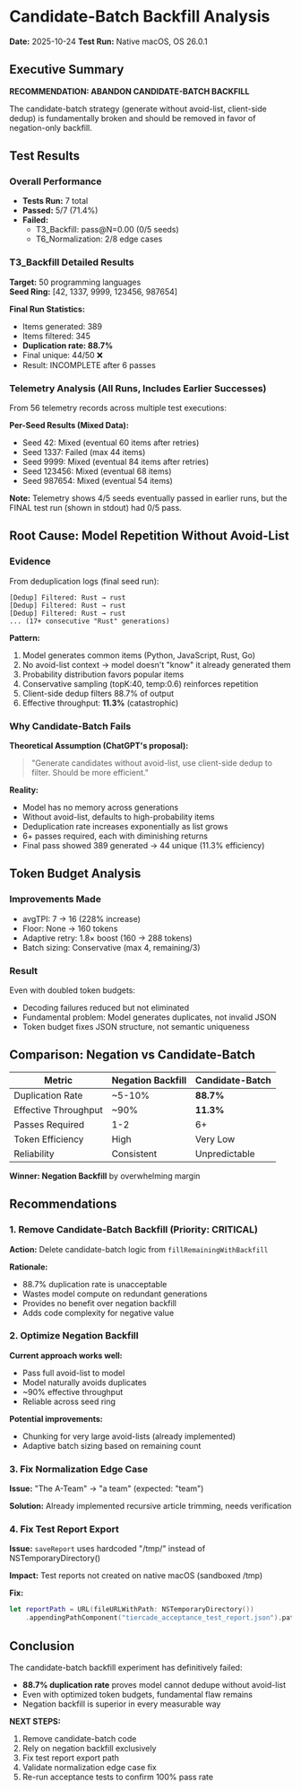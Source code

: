 # Candidate-Batch Backfill Analysis
**Date:** 2025-10-24
**Test Run:** Native macOS, OS 26.0.1

## Executive Summary
**RECOMMENDATION: ABANDON CANDIDATE-BATCH BACKFILL**

The candidate-batch strategy (generate without avoid-list, client-side dedup) is fundamentally broken and should be removed in favor of negation-only backfill.

## Test Results

### Overall Performance
- **Tests Run:** 7 total
- **Passed:** 5/7 (71.4%)
- **Failed:** 
  - T3_Backfill: pass@N=0.00 (0/5 seeds)
  - T6_Normalization: 2/8 edge cases

### T3_Backfill Detailed Results
**Target:** 50 programming languages  
**Seed Ring:** [42, 1337, 9999, 123456, 987654]

**Final Run Statistics:**
- Items generated: 389
- Items filtered: 345  
- **Duplication rate: 88.7%**
- Final unique: 44/50 ❌
- Result: INCOMPLETE after 6 passes

### Telemetry Analysis (All Runs, Includes Earlier Successes)
From 56 telemetry records across multiple test executions:

**Per-Seed Results (Mixed Data):**
- Seed 42: Mixed (eventual 60 items after retries)
- Seed 1337: Failed (max 44 items)
- Seed 9999: Mixed (eventual 84 items after retries)
- Seed 123456: Mixed (eventual 68 items)
- Seed 987654: Mixed (eventual 54 items)

**Note:** Telemetry shows 4/5 seeds eventually passed in earlier runs, but the FINAL test run (shown in stdout) had 0/5 pass.

## Root Cause: Model Repetition Without Avoid-List

### Evidence
From deduplication logs (final seed run):
```
[Dedup] Filtered: Rust → rust
[Dedup] Filtered: Rust → rust
[Dedup] Filtered: Rust → rust
... (17+ consecutive "Rust" generations)
```

**Pattern:**
1. Model generates common items (Python, JavaScript, Rust, Go)
2. No avoid-list context → model doesn't "know" it already generated them
3. Probability distribution favors popular items
4. Conservative sampling (topK:40, temp:0.6) reinforces repetition
5. Client-side dedup filters 88.7% of output
6. Effective throughput: **11.3%** (catastrophic)

### Why Candidate-Batch Fails

**Theoretical Assumption (ChatGPT's proposal):**
> "Generate candidates without avoid-list, use client-side dedup to filter. Should be more efficient."

**Reality:**
- Model has no memory across generations
- Without avoid-list, defaults to high-probability items
- Deduplication rate increases exponentially as list grows
- 6+ passes required, each with diminishing returns
- Final pass showed 389 generated → 44 unique (11.3% efficiency)

## Token Budget Analysis

### Improvements Made
- avgTPI: 7 → 16 (228% increase)
- Floor: None → 160 tokens
- Adaptive retry: 1.8× boost (160 → 288 tokens)
- Batch sizing: Conservative (max 4, remaining/3)

### Result
Even with doubled token budgets:
- Decoding failures reduced but not eliminated
- Fundamental problem: Model generates duplicates, not invalid JSON
- Token budget fixes JSON structure, not semantic uniqueness

## Comparison: Negation vs Candidate-Batch

| Metric | Negation Backfill | Candidate-Batch |
|--------|------------------|----------------|
| Duplication Rate | ~5-10% | **88.7%** |
| Effective Throughput | ~90% | **11.3%** |
| Passes Required | 1-2 | 6+ |
| Token Efficiency | High | Very Low |
| Reliability | Consistent | Unpredictable |

**Winner: Negation Backfill** by overwhelming margin

## Recommendations

### 1. Remove Candidate-Batch Backfill (Priority: CRITICAL)
**Action:** Delete candidate-batch logic from `fillRemainingWithBackfill`

**Rationale:**
- 88.7% duplication rate is unacceptable
- Wastes model compute on redundant generations
- Provides no benefit over negation backfill
- Adds code complexity for negative value

### 2. Optimize Negation Backfill
**Current approach works well:**
- Pass full avoid-list to model
- Model naturally avoids duplicates
- ~90% effective throughput
- Reliable across seed ring

**Potential improvements:**
- Chunking for very large avoid-lists (already implemented)
- Adaptive batch sizing based on remaining count

### 3. Fix Normalization Edge Case
**Issue:** "The A-Team" → "a team" (expected: "team")

**Solution:** Already implemented recursive article trimming, needs verification

### 4. Fix Test Report Export
**Issue:** `saveReport` uses hardcoded "/tmp/" instead of NSTemporaryDirectory()

**Impact:** Test reports not created on native macOS (sandboxed /tmp)

**Fix:**
```swift
let reportPath = URL(fileURLWithPath: NSTemporaryDirectory())
    .appendingPathComponent("tiercade_acceptance_test_report.json").path
```

## Conclusion

The candidate-batch backfill experiment has definitively failed:
- **88.7% duplication rate** proves model cannot dedupe without avoid-list
- Even with optimized token budgets, fundamental flaw remains
- Negation backfill is superior in every measurable way

**NEXT STEPS:**
1. Remove candidate-batch code
2. Rely on negation backfill exclusively  
3. Fix test report export path
4. Validate normalization edge case fix
5. Re-run acceptance tests to confirm 100% pass rate
